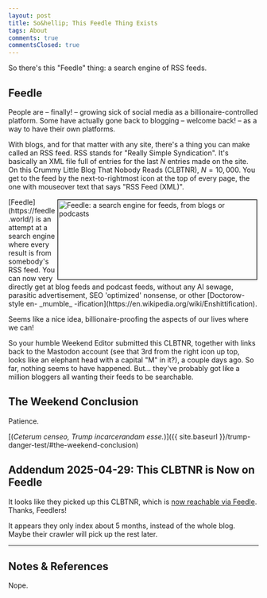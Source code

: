```yaml
---
layout: post
title: So&hellip; This Feedle Thing Exists
tags: About
comments: true
commentsClosed: true
---
```


So there's this "Feedle" thing: a search engine of RSS feeds.  


## Feedle  

People are &ndash; finally! &ndash; growing sick of social media as a
billionaire-controlled platform.  Some have actually gone back to blogging &ndash; welcome
back! &ndash; as a way to have their own platforms.  

With blogs, and for that matter with any site, there's a thing you can make called an RSS
feed.  RSS stands for "Really Simple Syndication".  It's basically an XML file full of
entries for the last $N$ entries made on the site.  On this Crummy Little Blog That Nobody
Reads (CLBTNR), $N = 10,000$.  You get to the feed by the next-to-rightmost icon at the
top of every page, the one with mouseover text that says "RSS Feed (XML)".  

<img src="{{ site.baseurl }}/images/2025-04-22-feedle-feedle-1.jpg" width="400" height="160" alt="Feedle: a search engine for feeds, from blogs or podcasts" title="Feedle: a search engine for feeds, from blogs or podcasts" style="float: right; margin: 3px 3px 3px 3px; border: 1px solid #000000;">
[Feedle](https://feedle.world/) is an attempt at a search engine where every result is
from somebody's RSS feed.  You can now very directly get at blog feeds and podcast feeds,
without any AI sewage, parasitic advertisement, SEO 'optimized' nonsense, or other
[Doctorow-style en- _mumble_ -ification](https://en.wikipedia.org/wiki/Enshittification).  

Seems like a nice idea, billionaire-proofing the aspects of our lives where we can!  

So your humble Weekend Editor submitted this CLBTNR, together with links back to the
Mastodon account (see that 3rd from the right icon up top, looks like an elephant head
with a capital "M" in it?), a couple days ago.  So far, nothing seems to have happened.
But&hellip; they've probably got like a million bloggers all wanting their feeds to be
searchable.  


## The Weekend Conclusion  

Patience.  

[(_Ceterum censeo, Trump incarcerandam esse._)]({{ site.baseurl }}/trump-danger-test/#the-weekend-conclusion)  


## Addendum 2025-04-29: This CLBTNR is Now on Feedle  

It looks like they picked up this CLBTNR, which is [now reachable via Feedle](https://feedle.world/search?query=someweekendreading.blog&type=blog).  Thanks, Feedlers!  


It appears they only index about 5 months, instead of the whole blog.  Maybe their crawler
will pick up the rest later.  

---

## Notes &amp; References  

<!--
<sup id="fn1a">[[1]](#fn1)</sup>

<a id="fn1">1</a>: ***, ["***"](***), *** DOI: [***](***). [↩](#fn1a)  

<a href="{{ site.baseurl }}/images/***">
  <img src="{{ site.baseurl }}/images/***" width="400" height="***" alt="***" title="***" style="float: right; margin: 3px 3px 3px 3px; border: 1px solid #000000;">
</a>

<a href="***">
  <img src="{{ site.baseurl }}/images/***" width="550" height="***" alt="***" title="***" style="margin: 3px 3px 3px 3px; border: 1px solid #000000;">
</a>

<iframe width="400" height="224" src="***" allow="accelerometer; encrypted-media; gyroscope; picture-in-picture" allowfullscreen style="float: right; margin: 3px 3px 3px 3px; border: 1px solid #000000;"></iframe>
-->

Nope.  
